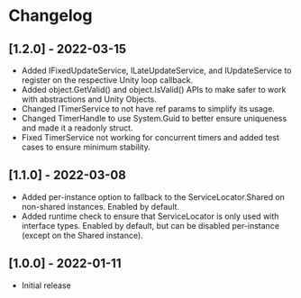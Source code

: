 # Changelog

## [1.2.0] - 2022-03-15

- Added IFixedUpdateService, ILateUpdateService, and IUpdateService to register on the respective Unity loop callback.
- Added object.GetValid() and object.IsValid() APIs to make safer to work with abstractions and Unity Objects.
- Changed ITimerService to not have ref params to simplify its usage.
- Changed TimerHandle to use System.Guid to better ensure uniqueness and made it a readonly struct.
- Fixed TimerService not working for concurrent timers and added test cases to ensure minimum stability.

## [1.1.0] - 2022-03-08

- Added per-instance option to fallback to the ServiceLocator.Shared on non-shared instances. Enabled by default.
- Added runtime check to ensure that ServiceLocator is only used with interface types. Enabled by default, but can be disabled per-instance (except on the Shared instance).

## [1.0.0] - 2022-01-11

- Initial release
